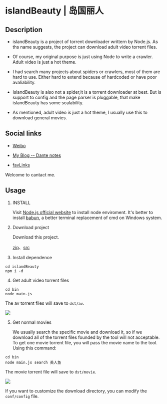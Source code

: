 # islandBeauty | 岛国丽人

## Description
* islandBeauty is a project of torrent downloader writtern by Node.js.
  As ths name suggests, the project can download adult video torrent files.

* Of course, my original purpose is just using Node to write a crawler. Adult video is just a hot theme.

* I had search many projects about spiders or crawlers, most of them are hard to use. Either hard to extend because of hardcoded or have poor avaliability.

* IslandBeauty is also not a spider,it is a torrent downloader at best. But is support to config and the page parser is pluggable, that make islandBeauty has some scalability.

* As mentioned, adult video is just a hot theme, I usually use this to download general movies.


## Social links
- [Weibo](http://login.sina.com.cn/sso/login.php?url=http%3A%2F%2Fweibo.com%2Fjhspider&_rand=1472023636.7234&gateway=1&service=miniblog&entry=miniblog&useticket=1&returntype=META&_client_version=0.6.23)

- [My Blog -- Dante notes](http://5941740.cn)

- [favLinks](http://favlink.me)

Welcome to cantact me.

## Usage
1. INSTALL

	Visit [Node.js official website](https://nodejs.org/en) to install node enviroment.
	It's better to install [babun](https://github.com/babun/babun), a better terminal replacement of cmd on Windows system.


2. Download project

	Download this project.

	[zip](https://github.com/zhangjh/islandBeauty/archive/master.zip)、[src](https://github.com/zhangjh/islandBeauty.git)

3. Install dependence

  ```
  cd islandBeauty
  npm i -d
  ```

4. Get adult video torrent files

  ```
  cd bin 
  node main.js
  ```
  The av torrent files will save to `dst/av`.
  
  ![](http://ww1.sinaimg.cn/large/62d95157gw1f74vnp2x7kj20mj0akmzt.jpg)


5. Get normal movies

   We usually search the specific movie and download it, so if we download all of the torrent files founded by the tool will not acceptable.
   To get one movie torrent file, you will pass the movie name to the tool.
   Using this command:

  
  ```
  cd bin
  node main.js search 美人鱼
  ```
  The movie torrent file will save to `dst/movie`. 
  
  
  ![](http://ww4.sinaimg.cn/large/62d95157gw1f74vsp6qwqj20dp02ywek.jpg)

  If you want to customize the download directory, you can modify the `conf/config` file.
  

